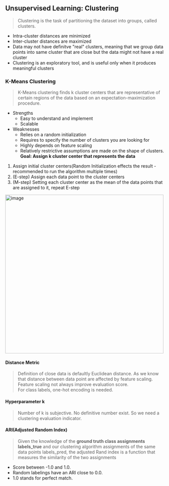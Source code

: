 ## Unsupervised Learning: Clustering

> Clustering is the task of partitioning the dataset into groups, called clusters.  

- Intra-cluster distances are minimized  
- Inter-cluster distances are maximized  
- Data may not have definitve "real" clusters, meaning that we group data points into same cluster that are close but the data might not have a real cluster  
- Clustering is an exploratory tool, and is useful only when it produces meaningful clusters  

### K-Means Clustering

> K-Means clustering finds k cluster centers that are representative of certain regions of the data based on an expectation-maximization procedure.  

- Strengths
    - Easy to understand and implement
    - Scalable
- Weaknesses
    - Relies on a random initialization  
    - Requires to specify the number of clusters you are looking for  
    - Highly depends on feature scaling  
    - Relatively restrictive assumptions are made on the shape of clusters.
**Goal: Assign k cluster center that represents the data**

1. Assign initial cluster centers(Random Initialization effects the result -  recommended to run the algorithm multiple times)  
2. (E-step) Assign each data point to the cluster centers
3. (M-step) Setting each cluster center as the mean of the data points that are assigned to it, repeat E-step

<img width="500" alt="image" src="https://github.com/user-attachments/assets/ba975ac5-1788-4ced-b7f1-815c4f2a0f5e">

#### Distance Metric
> Definition of close data is defaultly Euclidean distance. As we know that distance between data point are affected by feature scaling.  
> Feature scaling not always improve evaluation score.  
> For class labels, one-hot encoding is needed.   

#### Hyperparameter k
> Number of k is subjective. No definitive number exist. So we need a clustering evaluation indicator.  

#### ARI(Adjusted Random Index)
> Given the knowledge of the **ground truth class assignments labels_true** and our clustering 
algorithm assignments of the same data points labels_pred, the adjusted Rand index is a function that measures the similarity of the two assignments 

- Score between -1.0 and 1.0.
- Random labelings have an ARI close to 0.0.
- 1.0 stands for perfect match.



